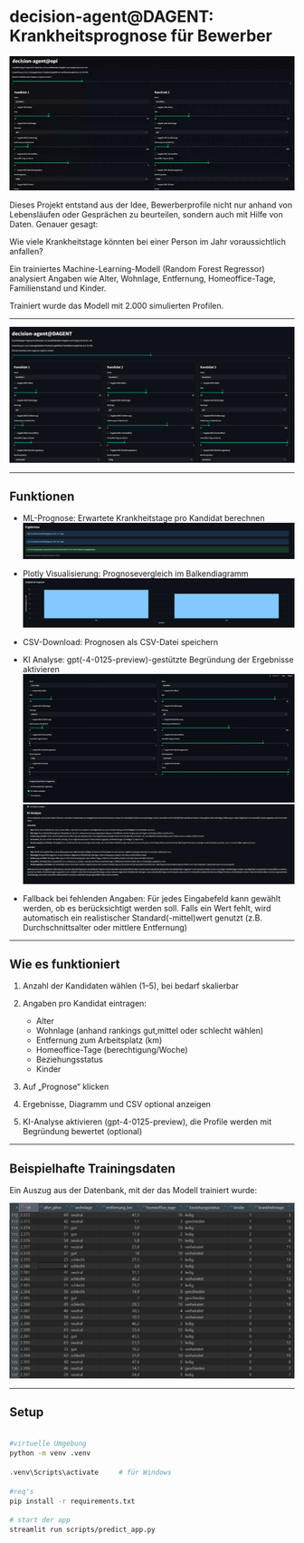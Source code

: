 # decision-agent@DAGENT: Krankheitsprognose für Bewerber

![Live demo](imgs/screencast-localhost_8501-2025.04.23-21_30_59-ezgif.com-video-to-gif-converter.gif)

Dieses Projekt entstand aus der Idee, Bewerberprofile nicht nur anhand von Lebensläufen oder Gesprächen zu beurteilen, sondern auch mit Hilfe von Daten. Genauer gesagt:

Wie viele Krankheitstage könnten bei einer Person im Jahr voraussichtlich anfallen?

Ein trainiertes Machine-Learning-Modell (Random Forest Regressor) analysiert Angaben wie Alter, Wohnlage, Entfernung, Homeoffice-Tage, Familienstand und Kinder.

Trainiert wurde das Modell mit 2.000 simulierten Profilen.

---

![App übersicht](imgs/allgemein.png)

---

## Funktionen

- ML-Prognose: Erwartete Krankheitstage pro Kandidat berechnen  
  ![ML-Prognose](imgs/mlprognose.png)

- Plotly Visualisierung: Prognosevergleich im Balkendiagramm  
  ![Plotly-Chart](imgs/plotly.png)

- CSV-Download: Prognosen als CSV-Datei speichern

- KI Analyse: gpt(-4-0125-preview)-gestützte Begründung der Ergebnisse aktivieren
  ![KI analyse](imgs/kianalyse.gif)
  ![KI analyse2](imgs/kianalyse2.png)

- Fallback bei fehlenden Angaben:
  Für jedes Eingabefeld kann gewählt werden, ob es berücksichtigt werden soll. Falls ein Wert fehlt, wird automatisch ein realistischer Standard(-mittel)wert genutzt (z.B. Durchschnittsalter oder mittlere Entfernung)

---

## Wie es funktioniert

1. Anzahl der Kandidaten wählen (1–5), bei bedarf skalierbar

2. Angaben pro Kandidat eintragen:
   - Alter
   - Wohnlage (anhand rankings gut,mittel oder schlecht wählen)
   - Entfernung zum Arbeitsplatz (km)
   - Homeoffice-Tage (berechtigung/Woche)
   - Beziehungsstatus
   - Kinder

3. Auf „Prognose“ klicken

4. Ergebnisse, Diagramm und CSV optional anzeigen

5. KI-Analyse aktivieren (gpt-4-0125-preview), die Profile werden mit Begründung bewertet (optional)

---

## Beispielhafte Trainingsdaten

Ein Auszug aus der Datenbank, mit der das Modell trainiert wurde:

![datenbank](imgs/db.png)

---

## Setup

```bash

#virtuelle Umgebung
python -m venv .venv

.venv\Scripts\activate     # für Windows

#req's
pip install -r requirements.txt

# start der app
streamlit run scripts/predict_app.py
